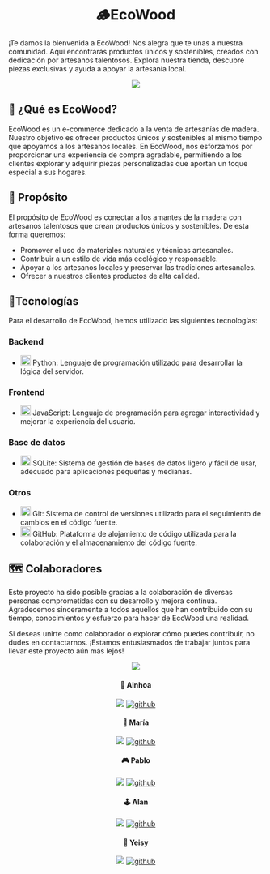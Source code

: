 <div align="center">
	<h1 align="center">🪵EcoWood</h1>
</div>

<p>¡Te damos la bienvenida a EcoWood! Nos alegra que te unas a nuestra comunidad. Aquí encontrarás productos únicos y sostenibles, creados con dedicación por artesanos talentosos. Explora nuestra tienda, descubre piezas exclusivas y ayuda a apoyar la artesanía local.</p>
<div align="center">
	<img src="https://media.giphy.com/media/v1.Y2lkPTc5MGI3NjExeTN4OXh5OXZ3cjEybnRvMDliMmFkMHlvemVlcHZ3Nng0N3NpZjV4NSZlcD12MV9naWZzX3NlYXJjaCZjdD1n/xcFPfKI6rCkErLSJcZ/giphy.gif"></img>
</div>

## 🚀 ¿Qué es EcoWood?
<p>EcoWood es un e-commerce dedicado a la venta de artesanías de madera. Nuestro objetivo es ofrecer productos únicos y sostenibles al mismo tiempo que apoyamos a los artesanos locales. En EcoWood, nos esforzamos por proporcionar una experiencia de compra agradable, permitiendo a los clientes explorar y adquirir piezas personalizadas que aportan un toque especial a sus hogares.</p>


## 🧮 Propósito
<p>El propósito de EcoWood es conectar a los amantes de la madera con artesanos talentosos que crean productos únicos y sostenibles. De esta forma queremos:

- Promover el uso de materiales naturales y técnicas artesanales.
- Contribuir a un estilo de vida más ecológico y responsable.
- Apoyar a los artesanos locales y preservar las tradiciones artesanales.
- Ofrecer a nuestros clientes productos de alta calidad. </p>


## 📱Tecnologías
<p>Para el desarrollo de EcoWood, hemos utilizado las siguientes tecnologías:</p>

### Backend
- <img src="https://cdn.jsdelivr.net/gh/devicons/devicon@latest/icons/python/python-original.svg" width="20"/> Python: Lenguaje de programación utilizado para desarrollar la lógica del servidor. 

### Frontend
- <img src="https://cdn.jsdelivr.net/gh/devicons/devicon@latest/icons/javascript/javascript-original.svg" width="20"/> JavaScript: Lenguaje de programación para agregar interactividad y mejorar la experiencia del usuario.

### Base de datos
- <img src="https://cdn.jsdelivr.net/gh/devicons/devicon@latest/icons/sqlite/sqlite-original.svg" width="20"/> SQLite: Sistema de gestión de bases de datos ligero y fácil de usar, adecuado para aplicaciones pequeñas y medianas.

### Otros
- <img src="https://cdn.jsdelivr.net/gh/devicons/devicon@latest/icons/git/git-original.svg" width="20"/> Git: Sistema de control de versiones utilizado para el seguimiento de cambios en el código fuente.
- <img src="https://github.com/No-Country-simulation/c19-09-ft-python-react/assets/150278575/b0c1b087-d77c-4df5-af56-3eadcff09fe0" width="20"/> GitHub: Plataforma de alojamiento de código utilizada para la colaboración y el almacenamiento del código fuente.

## 🗺️ Colaboradores
<p>Este proyecto ha sido posible gracias a la colaboración de diversas personas comprometidas con su desarrollo y mejora continua. Agradecemos sinceramente a todos aquellos que han contribuido con su tiempo, conocimientos y esfuerzo para hacer de EcoWood una realidad.

Si deseas unirte como colaborador o explorar cómo puedes contribuir, no dudes en contactarnos. ¡Estamos entusiasmados de trabajar juntos para llevar este proyecto aún más lejos! </p>

<div align="center">
	<img src="https://media4.giphy.com/media/v1.Y2lkPTc5MGI3NjExcTZncGFpYnJuenhpN3FlaGpsejhkMnBkcTBxdnlvZTZ4bnE0b3NodyZlcD12MV9pbnRlcm5hbF9naWZfYnlfaWQmY3Q9Zw/Ae7SI3LoPYj8Q/giphy.webp"></img>
</div>

<div align="center">
	
#### 👾 Ainhoa
<a target="_blank" href="https://www.linkedin.com/in/ainhoa-leon-arrieta/"><img src="https://img.shields.io/badge/-LinkedIn-0077B5?style=for-the-badge&logo=Linkedin&logoColor=white"></img></a>
<a href="https://github.com/noaregui" target="_blank">
	<img src="https://img.shields.io/badge/github-181717.svg?style=for-the-badge&logo=github&logoColor=white" alt="github" />
</a>

#### 🦾 María
<a target="_blank" href="https://www.linkedin.com/in/thebusinesscat/"><img src="https://img.shields.io/badge/-LinkedIn-0077B5?style=for-the-badge&logo=Linkedin&logoColor=white"></img></a>
<a href="https://github.com/Morgwens" target="_blank">
	<img src="https://img.shields.io/badge/github-181717.svg?style=for-the-badge&logo=github&logoColor=white" alt="github" />
</a>

#### 🎮 Pablo
<a target="_blank" href="https://www.linkedin.com/in/guerre-pablo-agustin/"><img src="https://img.shields.io/badge/-LinkedIn-0077B5?style=for-the-badge&logo=Linkedin&logoColor=white"></img></a>
<a href="https://github.com/Guerre-Pablo-Agustin" target="_blank">
	<img src="https://img.shields.io/badge/github-181717.svg?style=for-the-badge&logo=github&logoColor=white" alt="github" />
</a>


#### 🕹️ Alan
<a target="_blank" href="https://www.linkedin.com/in/alan-favatier-a7a67825b/"><img src="https://img.shields.io/badge/-LinkedIn-0077B5?style=for-the-badge&logo=Linkedin&logoColor=white"></img></a>
<a href="https://github.com/alanfavatier" target="_blank">
	<img src="https://img.shields.io/badge/github-181717.svg?style=for-the-badge&logo=github&logoColor=white" alt="github" />
</a>

#### 🎯 Yeisy
<a target="_blank" href="https://www.linkedin.com/in/yeisy-paname%C3%B1o-00b5541a3/"><img src="https://img.shields.io/badge/-LinkedIn-0077B5?style=for-the-badge&logo=Linkedin&logoColor=white"></img></a>
<a href="https://github.com/Jeisyp1" target="_blank">
	<img src="https://img.shields.io/badge/github-181717.svg?style=for-the-badge&logo=github&logoColor=white" alt="github" />
</a>

</div>


